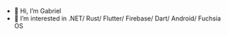 - 👋 Hi, I’m Gabriel
- 👀 I’m interested in .NET/ Rust/ Flutter/ Firebase/ Dart/ Android/ Fuchsia OS

<!---
Gabriel2048/Gabriel2048 is a ✨ special ✨ repository because its `README.md` (this file) appears on your GitHub profile.
You can click the Preview link to take a look at your changes.
--->
